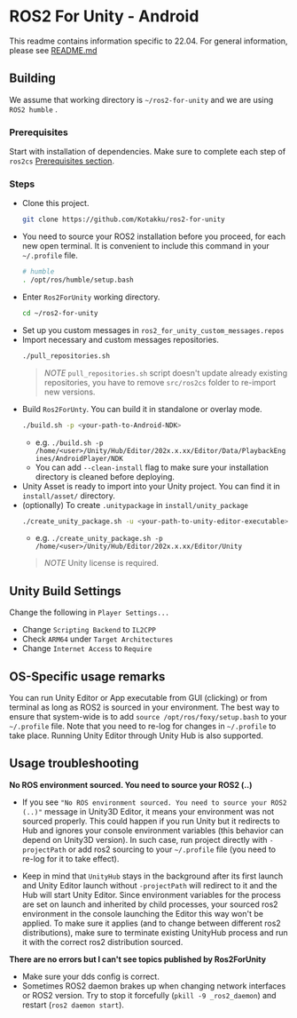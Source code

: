# ROS2 For Unity - Android

This readme contains information specific to 22.04. For general information, please see [README.md](README.md)

## Building

We assume that working directory is `~/ros2-for-unity` and we are using `ROS2 humble` .

### Prerequisites

Start with installation of dependencies. Make sure to complete each step of `ros2cs` [Prerequisites section](https://github.com/RobotecAI/ros2cs/blob/master/README-UBUNTU.md#prerequisites).

### Steps

* Clone this project.
    ```bash
    git clone https://github.com/Kotakku/ros2-for-unity
    ```
* You need to source your ROS2 installation before you proceed, for each new open terminal. It is convenient to include this command in your `~/.profile` file.
    ```bash
    # humble
    . /opt/ros/humble/setup.bash
    ```
* Enter `Ros2ForUnity` working directory.
    ```bash
    cd ~/ros2-for-unity
    ```
* Set up you custom messages in `ros2_for_unity_custom_messages.repos`
* Import necessary and custom messages repositories.
    ```bash
    ./pull_repositories.sh
    ```
    > *NOTE* `pull_repositories.sh` script doesn't update already existing repositories, you have to remove `src/ros2cs` folder to re-import new versions.
* Build `Ros2ForUnty`. You can build it in standalone or overlay mode.
    ```bash
    ./build.sh -p <your-path-to-Android-NDK>
    ```
    * e.g. `./build.sh -p /home/<user>/Unity/Hub/Editor/202x.x.xx/Editor/Data/PlaybackEngines/AndroidPlayer/NDK`
    * You can add `--clean-install` flag to make sure your installation directory is cleaned before deploying.
* Unity Asset is ready to import into your Unity project. You can find it in `install/asset/` directory.
* (optionally) To create `.unitypackage` in `install/unity_package`
    ```bash
    ./create_unity_package.sh -u <your-path-to-unity-editor-executable>
    ```
    * e.g. `./create_unity_package.sh -p /home/<user>/Unity/Hub/Editor/202x.x.xx/Editor/Unity`
    > *NOTE* Unity license is required. 

## Unity Build Settings
Change the following in `Player Settings...`

* Change `Scripting Backend` to `IL2CPP`
* Check `ARM64` under `Target Architectures`
* Change `Internet Access` to `Require`

## OS-Specific usage remarks

You can run Unity Editor or App executable from GUI (clicking) or from terminal as long as ROS2 is sourced in your environment.
The best way to ensure that system-wide is to add `source /opt/ros/foxy/setup.bash` to your `~/.profile` file.
Note that you need to re-log for changes in `~/.profile` to take place.
Running Unity Editor through Unity Hub is also supported.

## Usage troubleshooting

**No ROS environment sourced. You need to source your ROS2 (..)**

* If you see `"No ROS environment sourced. You need to source your ROS2 (..)"` message in Unity3D Editor, it means your environment was not sourced properly. This could happen if you run Unity but it redirects to Hub and ignores your console environment variables (this behavior can depend on Unity3D version). In such case, run project directly with `-projectPath` or add ros2 sourcing to your `~/.profile` file (you need to re-log for it to take effect).

* Keep in mind that `UnityHub` stays in the background after its first launch and Unity Editor launch without `-projectPath` will redirect to it and the Hub will start Unity Editor. Since environment variables for the process are set on launch and inherited by child processes, your sourced ros2 environment in the console launching the Editor this way won't be applied. To make sure it applies (and to change between different ros2 distributions), make sure to terminate existing UnityHub process and run it with the correct ros2 distribution sourced.

**There are no errors but I can't see topics published by Ros2ForUnity**

* Make sure your dds config is correct.
* Sometimes ROS2 daemon brakes up when changing network interfaces or ROS2 version. Try to stop it forcefully (`pkill -9 _ros2_daemon`) and restart (`ros2 daemon start`).
